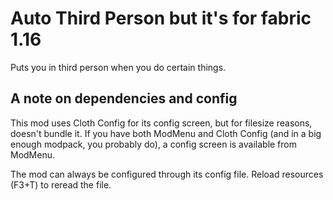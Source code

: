Auto Third Person but it's for fabric 1.16
==========================================

Puts you in third person when you do certain things.

## A note on dependencies and config

This mod uses Cloth Config for its config screen, but for filesize reasons, doesn't bundle it. If you have both ModMenu and Cloth Config (and in a big enough modpack, you probably do), a config screen is available from ModMenu.

The mod can always be configured through its config file. Reload resources (F3+T) to reread the file.